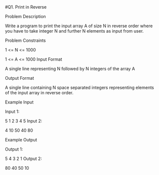 #Q1. Print in Reverse

Problem Description

Write a program to print the input array A of size N in reverse order where you have to take integer N and further N elements as input from user.


Problem Constraints

1 <= N <= 1000

1 <= A <= 1000
Input Format

A single line representing N followed by N integers of the array A

Output Format

A single line containing N space separated integers representing elements of the input array in reverse order.

Example Input

Input 1:

5 1 2 3 4 5
Input 2:

4 10 50 40 80

Example Output

Output 1:

5 4 3 2 1
Output 2:

80 40 50 10
